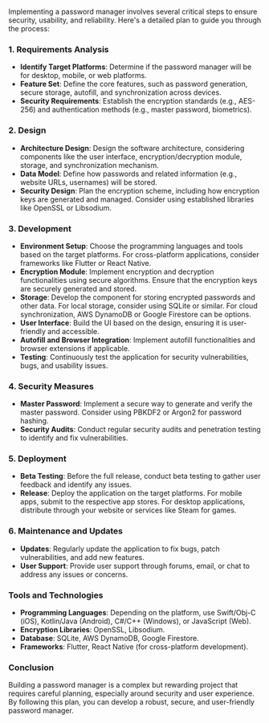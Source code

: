 Implementing a password manager involves several critical steps to ensure security, usability, and reliability. Here's a detailed plan to guide you through the process:

### 1. Requirements Analysis
- **Identify Target Platforms**: Determine if the password manager will be for desktop, mobile, or web platforms.
- **Feature Set**: Define the core features, such as password generation, secure storage, autofill, and synchronization across devices.
- **Security Requirements**: Establish the encryption standards (e.g., AES-256) and authentication methods (e.g., master password, biometrics).

### 2. Design
- **Architecture Design**: Design the software architecture, considering components like the user interface, encryption/decryption module, storage, and synchronization mechanism.
- **Data Model**: Define how passwords and related information (e.g., website URLs, usernames) will be stored.
- **Security Design**: Plan the encryption scheme, including how encryption keys are generated and managed. Consider using established libraries like OpenSSL or Libsodium.

### 3. Development
- **Environment Setup**: Choose the programming languages and tools based on the target platforms. For cross-platform applications, consider frameworks like Flutter or React Native.
- **Encryption Module**: Implement encryption and decryption functionalities using secure algorithms. Ensure that the encryption keys are securely generated and stored.
- **Storage**: Develop the component for storing encrypted passwords and other data. For local storage, consider using SQLite or similar. For cloud synchronization, AWS DynamoDB or Google Firestore can be options.
- **User Interface**: Build the UI based on the design, ensuring it is user-friendly and accessible.
- **Autofill and Browser Integration**: Implement autofill functionalities and browser extensions if applicable.
- **Testing**: Continuously test the application for security vulnerabilities, bugs, and usability issues.

### 4. Security Measures
- **Master Password**: Implement a secure way to generate and verify the master password. Consider using PBKDF2 or Argon2 for password hashing.
- **Security Audits**: Conduct regular security audits and penetration testing to identify and fix vulnerabilities.

### 5. Deployment
- **Beta Testing**: Before the full release, conduct beta testing to gather user feedback and identify any issues.
- **Release**: Deploy the application on the target platforms. For mobile apps, submit to the respective app stores. For desktop applications, distribute through your website or services like Steam for games.

### 6. Maintenance and Updates
- **Updates**: Regularly update the application to fix bugs, patch vulnerabilities, and add new features.
- **User Support**: Provide user support through forums, email, or chat to address any issues or concerns.

### Tools and Technologies
- **Programming Languages**: Depending on the platform, use Swift/Obj-C (iOS), Kotlin/Java (Android), C#/C++ (Windows), or JavaScript (Web).
- **Encryption Libraries**: OpenSSL, Libsodium.
- **Database**: SQLite, AWS DynamoDB, Google Firestore.
- **Frameworks**: Flutter, React Native (for cross-platform development).

### Conclusion
Building a password manager is a complex but rewarding project that requires careful planning, especially around security and user experience. By following this plan, you can develop a robust, secure, and user-friendly password manager.
